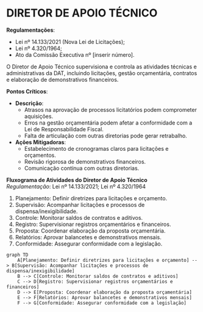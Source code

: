 # DIRETOR DE APOIO TÉCNICO

**Regulamentações**:
- Lei nº 14.133/2021 (Nova Lei de Licitações);
- Lei nº 4.320/1964;
- Ato da Comissão Executiva nº [inserir número].

O Diretor de Apoio Técnico supervisiona e controla as atividades técnicas e administrativas da DAT, incluindo licitações, gestão orçamentária, contratos e elaboração de demonstrativos financeiros.

**Pontos Críticos**:
- **Descrição**:
  - Atrasos na aprovação de processos licitatórios podem comprometer aquisições.
  - Erros na gestão orçamentária podem afetar a conformidade com a Lei de Responsabilidade Fiscal.
  - Falta de articulação com outras diretorias pode gerar retrabalho.
- **Ações Mitigadoras**:
  - Estabelecimento de cronogramas claros para licitações e orçamentos.
  - Revisão rigorosa de demonstrativos financeiros.
  - Comunicação contínua com outras diretorias.

**Fluxograma de Atividades do Diretor de Apoio Técnico**  
*Regulamentação*: Lei nº 14.133/2021; Lei nº 4.320/1964

1. Planejamento: Definir diretrizes para licitações e orçamento.  
2. Supervisão: Acompanhar licitações e processos de dispensa/inexigibilidade.  
3. Controle: Monitorar saldos de contratos e aditivos.  
4. Registro: Supervisionar registros orçamentários e financeiros.  
5. Proposta: Coordenar elaboração da proposta orçamentária.  
6. Relatórios: Aprovar balancetes e demonstrativos mensais.  
7. Conformidade: Assegurar conformidade com a legislação.

```mermaid
graph TD
    A[Planejamento: Definir diretrizes para licitações e orçamento] --> B[Supervisão: Acompanhar licitações e processos de dispensa/inexigibilidade]
    B --> C[Controle: Monitorar saldos de contratos e aditivos]
    C --> D[Registro: Supervisionar registros orçamentários e financeiros]
    D --> E[Proposta: Coordenar elaboração da proposta orçamentária]
    E --> F[Relatórios: Aprovar balancetes e demonstrativos mensais]
    F --> G[Conformidade: Assegurar conformidade com a legislação]


